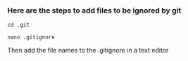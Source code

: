 ### Here are the steps to add files to be ignored by git

`cd .git`  

`nano .gitignore`  

Then add the file names to the .gitignore in a text editor  
